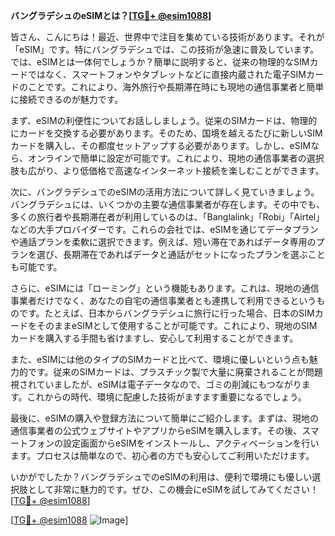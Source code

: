 **バングラデシュのeSIMとは？[[TG💪+ @esim1088](https://t.me/s/esim1088)]**

皆さん、こんにちは！最近、世界中で注目を集めている技術があります。それが「eSIM」です。特にバングラデシュでは、この技術が急速に普及しています。では、eSIMとは一体何でしょうか？簡単に説明すると、従来の物理的なSIMカードではなく、スマートフォンやタブレットなどに直接内蔵された電子SIMカードのことです。これにより、海外旅行や長期滞在時にも現地の通信事業者と簡単に接続できるのが魅力です。

まず、eSIMの利便性についてお話ししましょう。従来のSIMカードは、物理的にカードを交換する必要があります。そのため、国境を越えるたびに新しいSIMカードを購入し、その都度セットアップする必要があります。しかし、eSIMなら、オンラインで簡単に設定が可能です。これにより、現地の通信事業者の選択肢も広がり、より低価格で高速なインターネット接続を楽しむことができます。

次に、バングラデシュでのeSIMの活用方法について詳しく見ていきましょう。バングラデシュには、いくつかの主要な通信事業者が存在します。その中でも、多くの旅行者や長期滞在者が利用しているのは、「Banglalink」「Robi」「Airtel」などの大手プロバイダーです。これらの会社では、eSIMを通じてデータプランや通話プランを柔軟に選択できます。例えば、短い滞在であればデータ専用のプランを選び、長期滞在であればデータと通話がセットになったプランを選ぶことも可能です。

さらに、eSIMには「ローミング」という機能もあります。これは、現地の通信事業者だけでなく、あなたの自宅の通信事業者とも連携して利用できるというものです。たとえば、日本からバングラデシュに旅行に行った場合、日本のSIMカードをそのままeSIMとして使用することが可能です。これにより、現地のSIMカードを購入する手間も省けますし、安心して利用することができます。

また、eSIMには他のタイプのSIMカードと比べて、環境に優しいという点も魅力的です。従来のSIMカードは、プラスチック製で大量に廃棄されることが問題視されていましたが、eSIMは電子データなので、ゴミの削減にもつながります。これからの時代、環境に配慮した技術がますます重要になるでしょう。

最後に、eSIMの購入や登録方法について簡単にご紹介します。まずは、現地の通信事業者の公式ウェブサイトやアプリからeSIMを購入します。その後、スマートフォンの設定画面からeSIMをインストールし、アクティベーションを行います。プロセスは簡単なので、初心者の方でも安心してご利用いただけます。

いかがでしたか？バングラデシュでのeSIMの利用は、便利で環境にも優しい選択肢として非常に魅力的です。ぜひ、この機会にeSIMを試してみてください！[[TG💪+ @esim1088](https://t.me/s/esim1088)]

[[TG💪+ @esim1088](https://t.me/s/esim1088) ![Image](https://i.postimg.cc/Y0z9fWf4/image.png)]